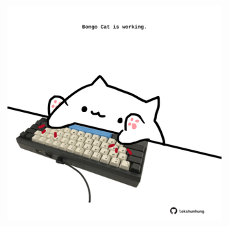 <!-- built at 06/04/2022, 23:00:56 UTC -->
<p align="center">
  <img width="500" height="500" src="./ReadmeImage.svg">
</p>
